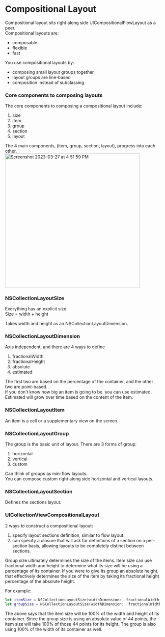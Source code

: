 # Compositional Layout

Compositional layout sits right along side UICompositionalFlowLayout as a peer.  
Compositional layouts are:
- composable
- flexible
- fast

You use compositional layouts by:
- composing small layout groups together
- layout groups are line-based
- composition instead of subclassing

### Core components to composing layouts 

The core components to composing a compositional layout include:
1. size
2. item
3. group
4. section
5. layout

The 4 main components, (item, group, section, layout), progress into each other.  
<img width="437.5" alt="Screenshot 2023-03-27 at 4 51 59 PM" src="https://user-images.githubusercontent.com/21287326/228075336-26194577-ac0c-4f0d-94ec-e80f1c71b750.png">

### NSCollectionLayoutSize

Everything has an explicit size.  
Size = width + height

Takes width and height as an NSCollectionLayoutDimension.  

### NSCollectionLayoutDimension 

Axis independent, and there are 4 ways to define
1. fractionalWidth
2. fractionalHeight
3. absolute
4. estimated

The first two are based on the percentage of the container, and the other two are point-based.  
If you don't know how big an item is going to be, you can use estimated. Estimated will grow over time based on the content of the item.  

### NSCollectionLayoutItem

An item is a cell or a supplementary view on the screen.  

### NSCollectionLayoutGroup

The group is the basic unit of layout. There are 3 forms of group:
1. horizontal
2. vertical
3. custom

Can think of groups as mini flow layouts.  
You can compose custom right along side horizontal and vertical layouts.

### NSCollectionLayoutSection

Defines the sections layout.

### UICollectionViewCompositionalLayout

2 ways to construct a compositional layout:
1. specify layout sections definition, similar to flow layout.
2. can specify a closure that will ask for definitions of a section on a per-section basis, allowing layouts to be completely distinct between sections.  

Group size ultimately determines the size of the items. Item size can use fractional width and height to determine what its size will be using a percentage of its container. If you were to give its group an absolute height, that effectively determines the size of the item by taking its fractional height percentage of the absolute height.  

For example:
```swift
let itemSize = NSCollectionLayoutSize(widthDimension: .fractionalWidth(1.0), heightDimension: .fractionalHeight(1.0))
let groupSize = NSCollectionLayoutSize(widthDimension: .fractionalWidth(1.0), heightDimension: .absolute(44))
```

The above says that the item size will be 100% of the width and height of its container. Since the group size is using an absolute value of 44 points, the item size will take 100% of those 44 points for its height. The group is also using 100% of the width of its container as well.


